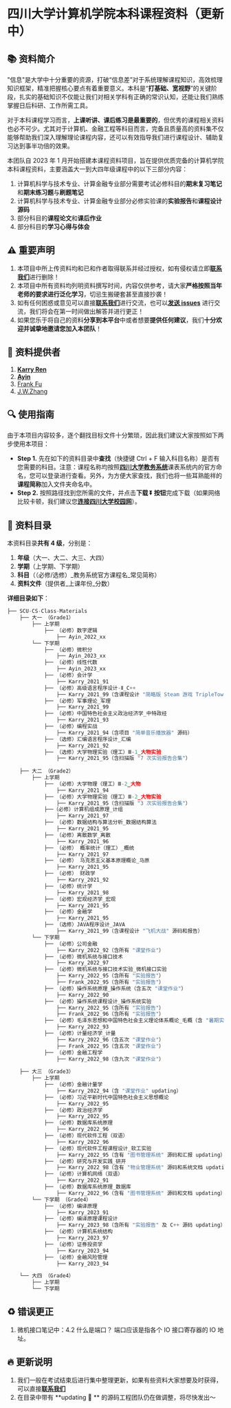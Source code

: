 # 四川大学计算机学院本科课程资料（更新中）

## :books: 资料简介

"信息"是大学中十分重要的资源，打破“信息差”对于系统理解课程知识，高效梳理知识框架，精准把握核心要点有着重要意义。本科是“**打基础、宽视野**”的关键阶段，扎实的基础知识不仅能让我们对相关学科有正确的常识认知，还能让我们熟练掌握日后科研、工作所需工具。 

对于本科课程学习而言，**上课听讲、课后练习是最重要的**，但优秀的课程相关资料也必不可少。尤其对于计算机、金融工程等科目而言，完备且质量高的资料集不仅能够帮助我们深入理解理论课程内容，还可以有效指导我们进行课程设计、辅助复习达到事半功倍的效果。

本团队自 2023 年 1 月开始搭建本课程资料项目，旨在提供优质完备的计算机学院本科课程资料，主要涵盖大一到大四年级课程中的以下三部分内容：

1. 计算机科学与技术专业、计算金融专业部分需要考试必修科目的**期末复习笔记**和**期末练习题**与**刷题笔记**
2. 计算机科学与技术专业、计算金融专业部分必修实验课的**实验报告**和**课程设计源码**
3. 部分科目的**课程论文**和**课后作业**
4. 部分科目的**学习心得与体会**



## :warning: 重要声明

1. 本项目中所上传资料均和已和作者取得联系并经过授权，如有侵权请立即[**联系我们**](KarryRenKai@outlook.com)进行删除！
2. 本项目中所有资料均列明资料撰写时间，内容仅供参考，请大家**严格按照当年老师的要求进行泛化学习**，切忌生搬硬套甚至直接抄袭！
3. 如有任何困惑或意见可以直接[**联系我们**](KarryRenKai@outlook.com)进行交流，也可以[**发送 issues**](https://github.com/KarryRen/SCU-CS-Class-Materials/issues) 进行交流，我们将会在第一时间做出解答并进行更正！
4. 如果您乐于将自己的资料**分享到本平台**中或者想要**提供任何建议**，我们**十分欢迎并诚挚地邀请您加入本团队**！



## :bow: 资料提供者

1. [**Karry Ren**](KarryRenKai@outlook.com)
2. [**Ayin**](https://github.com/Ayin-cc)
3. [Frank Fu]()
4. [J.W.Zhang]()



## :mag: 使用指南

由于本项目内容较多，逐个翻找目标文件十分繁琐，因此我们建议大家按照如下两步使用本项目：

- **Step 1.** 先在如下的资料目录中**查找**（快捷键 Ctrl + F 输入科目名称）是否有您需要的科目。注意：课程名称均按照[**四川大学教务系统**](http://zhjw.scu.edu.cn)课表系统内的官方命名，您可以登录进行查看。另外，为方便大家查找，我们也将一些耳熟能祥的**课程简称**加入文件夹命名中。
- **Step 2.** 按照路径找到您所需的文件，并点击**下载 ⏬ 按钮**完成下载（如果网络比较卡顿，我们建议您[**连接四川大学校园网**](http://192.168.2.135)）。



## :memo: 资料目录

本资料目录**共有 4 级**，分别是：

1. **年级**（大一、大二、大三、大四）
2. **学期**（上学期、下学期）
3. **科目**（（必修/选修）\_教务系统官方课程名\_常见简称）
4. **资料文件**（提供者\_上课年份\_分数）

**详细目录如下**：

```python
├── SCU-CS-Class-Materials
    ├── 大一 （Grade1）
        ├── 上学期
            ├── （必修）数字逻辑
                ├── Ayin_2022_xx
        └── 下学期
            ├── （必修）微积分
                ├── Ayin_2023_xx
            ├── （必修）线性代数
                ├── Ayin_2023_xx
            ├── （必修）会计学
                ├── Karry_2021_91
            ├── （必修）高级语言程序设计-Ⅱ_C++
                ├── Karry_2021_99（含课程设计 "简略版 Steam 游戏 TripleTown" 源码）
            ├── （必修）军事理论_军理
                ├── Karry_2021_99
            ├── （必修）中国特色社会主义政治经济学_中特政经
                ├── Karry_2021_93
            ├── （必修）编程实战
                ├── Karry_2021_94（含项目 "简单音乐播放器" 源码）
            ├── （选修）汇编语言程序设计_汇编
                ├── Karry_2021_92
            ├── （选修）大学物理实验（理工）Ⅲ-1_大物实验
                ├── Karry_2021_95（含扫描版 "7 次实验报告合集"）
    
    ├── 大二 （Grade2）
        ├── 上学期
            ├── （必修）大学物理（理工）Ⅲ-2_大物
                ├── Karry_2021_94
            ├── （必修）大学物理实验（理工）Ⅲ-2_大物实验
                ├── Karry_2021_95（含扫描版 "3 次实验报告合集"）
            ├──（必修）计算机组成原理_计组
                ├── Karry_2021_97
            ├── （必修）数据结构与算法分析_数据结构算法
                ├── Karry_2021_95
            ├── （必修）离散数学_离散	
                ├── Karry_2021_96
            ├── （必修） 概率统计（理工）_概统
                ├── Karry_2021_97
            ├── （必修） 马克思主义基本原理概论_马原
                ├── Karry_2021_95
            ├── （必修） 财政学
                ├── Karry_2021_92
            ├── （必修）统计学
                ├── Karry_2021_98
            ├── （必修）宏观经济学_宏观
                ├── Karry_2021_95
            ├── （必修）金融学
                ├── Karry_2021_95
            ├── （选修）JAVA程序设计_JAVA
                ├── Karry_2021_99（含课程设计 "飞机大战" 源码和报告）
        └── 下学期
            ├── （必修）公司金融
                ├── Karry_2022_92（含所有 "课堂作业"）
            ├── （必修）微机系统与接口技术
                ├── Karry_2022_97
            ├── （必修）微机系统与接口技术实验_微机接口实验
                ├── Karry_2022_95（含所有 "实验报告"）
                ├── Frank_2022_95（含所有 "实验报告"）
            ├── （必修）操作系统原理_操作系统（含五次 "课堂作业"）
                ├── Karry_2022_90
            ├── （必修）操作系统课程设计_操作系统实验
                ├── Karry_2022_95（含所有 "实验报告"）
                ├── Frank_2022_96（含所有 "实验报告"）
            ├── （必修）毛泽东思想和中国特色社会主义理论体系概论_毛概（含 "暑期实践报告"）
                ├── Karry_2022_93
            ├── （必修）计量经济学_计量
                ├── Karry_2022_96（含五次 "课堂作业"）
                ├── Frank_2022_95（含五次 "课堂作业"）
            ├── （必修）金融工程学
                ├── Karry_2022_98（含九次 "课堂作业"）
        
    ├── 大三 （Grade3）
        ├── 上学期
            ├── （必修）金融计量学
                ├── Karry_2022_94（含 "课堂作业" updating）
            ├── （必修）习近平新时代中国特色社会主义思想概论
                ├── Karry_2022_95
            ├── （必修）政治经济学
                ├── Karry_2022_95
            ├── （必修）数据库系统原理
                ├── Karry_2022_96
            ├── （必修）现代软件工程（双语）
                ├── Karry_2022_96
            ├── （必修）现代软件工程课程设计_软工实验
                ├── Karry_2022_95（含有 "图书管理系统" 源码和汇报 updating）
            ├── （必修）研究与开发实践_研开
                ├── Karry_2022_98（含有 "物业管理系统" 源码和系统文档 updating）
            ├── （必修）计算机网络（双语）
                ├── Karry_2022_91
            ├── （必修）数据库系统原理_数据库
                ├── Karry_2022_96（含有 "图书管理系统" 源码和文档 updating）    
        └── 下学期 （Grade4）
            ├── （必修）编译原理
                ├── Karry_2023_91
            ├── （必修）编译原理课程设计
                ├── Karry_2023_98（含所有 "实验报告" 及 C++ 源码 updating）
            ├── （必修）计算机系统结构
                ├── Karry_2023_97
            ├── （必修）证券投资学
                ├── Karry_2023_94
            ├── （必修）金融风险管理
                ├── Karry_2023_94

    └── 大四 （Grade4）
        ├── 上学期
        └── 下学期
```



## :recycle: 错误更正

1. 微机接口笔记中：4.2 什么是端口？ 端口应该是指各个 IO 接口寄存器的 IO 地址。



## :fire: 更新说明

1. 我们一般在考试结束后进行集中整理更新，如果有些资料大家想要及时获得，可以直接[**联系我们**](KarryRenKai@outlook.com)
2. 在目录中带有 **updating :rocket: ** 的源码工程团队仍在做调整，将尽快发出～
